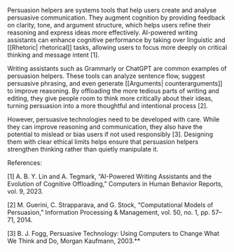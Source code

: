 
Persuasion helpers are systems tools that help users create and analyse persuasive communication. They augment cognition by providing feedback on clarity, tone, and argument structure, which helps users refine their reasoning and express ideas more effectively. AI-powered writing assistants can enhance cognitive performance by taking over linguistic and [[Rhetoric| rhetorical]] tasks, allowing users to focus more deeply on critical thinking and message intent [1].

Writing assistants such as Grammarly or ChatGPT are common examples of persuasion helpers. These tools can analyze sentence flow, suggest persuasive phrasing, and even generate [[Arguments| counterarguments]] to improve reasoning. By offloading the more tedious parts of writing and editing, they give people room to think more critically about their ideas, turning persuasion into a more thoughtful and intentional process [2].

However, persuasive technologies need to be developed with care. While they can improve reasoning and communication, they also have the potential to mislead or bias users if not used responsibly [3]. Designing them with clear ethical limits helps ensure that persuasion helpers strengthen thinking rather than quietly manipulate it.

References:

[1] A. B. Y. Lin and A. Tegmark, “AI-Powered Writing Assistants and the Evolution of Cognitive Offloading,” Computers in Human Behavior Reports, vol. 9, 2023.  

[2] M. Guerini, C. Strapparava, and G. Stock, “Computational Models of Persuasion,” Information Processing & Management, vol. 50, no. 1, pp. 57–71, 2014.  

[3] B. J. Fogg, Persuasive Technology: Using Computers to Change What We Think and Do, Morgan Kaufmann, 2003.**